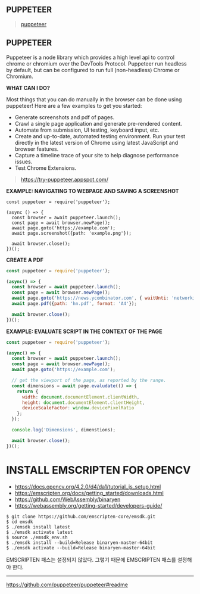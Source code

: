 ## PUPPETEER

> [puppeteer](https://github.com/puppeteer/puppeteer)


## PUPPETEER

>

Puppeteer is a node library which provides a high level api to control chrome or chromium over the DevTools Protocol. Puppeteer run headless by default, but can be configured to run full (non-headless) Chrome or Chromium.

__WHAT CAN I DO?__

Most things that you can do manually in the browser can be done using puppeteer! Here are a few examples to get you started:

- Generate screenshots and pdf of pages.
- Crawl a single page application and generate pre-rendered content.
- Automate from submission, UI testing, keyboard input, etc.
- Create and up-to-date, automated testing environment. Run your test directly in the latest version of Chrome using latest JavaScript and browser features.
- Capture a timeline trace of your site to help diagnose performance issues.
- Test Chrome Extensions.

> https://try-puppeteer.appspot.com/

__EXAMPLE: NAVIGATING TO WEBPAGE AND SAVING A SCREENSHOT__

```
const puppeteer = require('puppeteer');

(async () => {
  const browser = await puppeteer.launch();
  const page = await browser.newPage();
  await page.goto('https://example.com');
  await page.screenshot({path: 'example.png'});

  await browser.close();
})();
```

__CREATE A PDF__

```js
const puppeteer = require('puppeteer');

(async() => {
  const browser = await puppeteer.launch();
  const page = await browser.newPage();
  await page.goto('https://news.ycombinator.com', { waitUnti: 'networkidle2'});
  await page.pdf({path: 'hn.pdf', format: 'A4'});

  await browser.close();
})();
```

__EXAMPLE: EVALUATE SCRIPT IN THE CONTEXT OF THE PAGE__

```js
const puppeteer = require('puppeteer');

(async() => {
  const browser = await puppeteer.launch();
  const page = await browser.newPage();
  await page.goto('https://example.com');

  // get the viewport of the page, as reported by the range.
  const dimensions = await page.evaludate(() => {
    return {
      width: document.documentElement.clientWidth,
      height: document.documentElement.clientHeight,
      deviceScaleFactor: window.devicePixelRatio
    };
  });

  console.log('Dimensions', dimenstions);

  await browser.close();
})();
```

# INSTALL EMSCRIPTEN FOR OPENCV

- https://docs.opencv.org/4.2.0/d4/da1/tutorial_js_setup.html
- https://emscripten.org/docs/getting_started/downloads.html
- https://github.com/WebAssembly/binaryen
- https://webassembly.org/getting-started/developers-guide/

```
$ git clone https://github.com/emscripten-core/emsdk.git
$ cd emsdk
$ ./emsdk install latest
$ ./emsdk activate latest
$ source ./emsdk_env.sh
$ ./emsdk install --build=Release binaryen-master-64bit
$ ./emsdk activate --build=Release binaryen-master-64bit
```

EMSCRIPTEN 패스는 설정되지 않았다. 그렇기 때문에 EMSCRIPTEN 패스를 설정해야 한다.

----

https://github.com/puppeteer/puppeteer#readme
